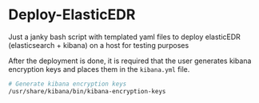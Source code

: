 # Deploy-ElasticEDR
Just a janky bash script with templated yaml files to deploy elasticEDR (elasticsearch + kibana) on a host for testing purposes

After the deployment is done, it is required that the user generates kibana encryption keys and places them in the `kibana.yml` file.

```bash
# Generate kibana encryption keys
/usr/share/kibana/bin/kibana-encryption-keys
```
